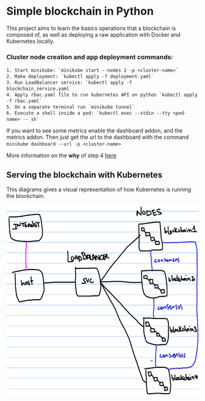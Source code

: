 # Simple blockchain in Python

This project aims to learn the basics operations that a blockchain is composed of, as well as deploying a raw application with Docker and Kubernetes locally.

### Cluster node creation and app deployment commands:
    1. Start minikube: `minikube start --nodes 2 -p <cluster-name>`
    2. Make deployment: `kubectl apply -f deployment.yaml`
    3. Run LoadBalancer service: `kubectl apply -f blockchain_service.yaml`
    4. Apply rbac.yaml file to run kubernetes API on python `kubectl apply -f rbac.yaml`
    5. On a separate terminal run `minikube tunnel`
    6. Execute a shell inside a pod: `kubectl exec --stdin --tty <pod-name> -- sh`

If you want to see some metrics enable the dashboard addon, and the metrics addon. Then just get the url to the dashboard with the command `minikube dashboard --url -p <cluster-name>`

More information on the **why** of step 4 [here](https://github.com/kubernetes-client/python/blob/master/examples/in_cluster_config.py)

## Serving the blockchain with Kubernetes

This diagrams gives a visual representation of how Kubernetes is running the blockchain.

<p align="center">
<img src="https://github.com/jucamohedano/simple-blockchain/blob/main/overview.png?raw=true" width="600" height="500" class="center">
</p>
